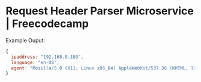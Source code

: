 # Request Header Parser Microservice | Freecodecamp

Example Ouput:

```javascript
{
  ipaddress: "192.168.0.103",
  language: "en-US",
  agent: "Mozilla/5.0 (X11; Linux x86_64) AppleWebKit/537.36 (KHTML, like Gecko) Chrome/63.0.3239.132 Safari/537.36"
}
```
